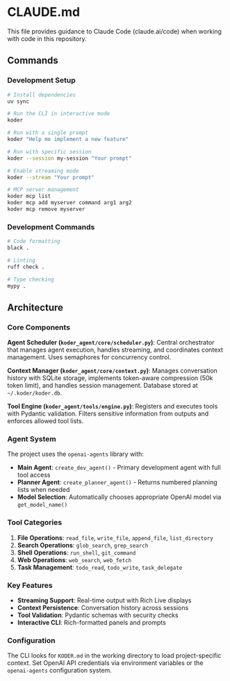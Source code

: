 # CLAUDE.md

This file provides guidance to Claude Code (claude.ai/code) when working with code in this repository.

## Commands

### Development Setup

```bash
# Install dependencies
uv sync

# Run the CLI in interactive mode
koder

# Run with a single prompt
koder "Help me implement a new feature"

# Run with specific session
koder --session my-session "Your prompt"

# Enable streaming mode
koder --stream "Your prompt"

# MCP server management
koder mcp list
koder mcp add myserver command arg1 arg2
koder mcp remove myserver
```

### Development Commands

```bash
# Code formatting
black .

# Linting
ruff check .

# Type checking
mypy .
```

## Architecture

### Core Components

**Agent Scheduler (`koder_agent/core/scheduler.py`)**: Central orchestrator that manages agent execution, handles streaming, and coordinates context management. Uses semaphores for concurrency control.

**Context Manager (`koder_agent/core/context.py`)**: Manages conversation history with SQLite storage, implements token-aware compression (50k token limit), and handles session management. Database stored at `~/.koder/koder.db`.

**Tool Engine (`koder_agent/tools/engine.py`)**: Registers and executes tools with Pydantic validation. Filters sensitive information from outputs and enforces allowed tool lists.

### Agent System

The project uses the `openai-agents` library with:

- **Main Agent**: `create_dev_agent()` - Primary development agent with full tool access
- **Planner Agent**: `create_planner_agent()` - Returns numbered planning lists when needed
- **Model Selection**: Automatically chooses appropriate OpenAI model via `get_model_name()`

### Tool Categories

1. **File Operations**: `read_file`, `write_file`, `append_file`, `list_directory`
2. **Search Operations**: `glob_search`, `grep_search`
3. **Shell Operations**: `run_shell`, `git_command`
4. **Web Operations**: `web_search`, `web_fetch`
5. **Task Management**: `todo_read`, `todo_write`, `task_delegate`

### Key Features

- **Streaming Support**: Real-time output with Rich Live displays
- **Context Persistence**: Conversation history across sessions
- **Tool Validation**: Pydantic schemas with security checks
- **Interactive CLI**: Rich-formatted panels and prompts

### Configuration

The CLI looks for `KODER.md` in the working directory to load project-specific context. Set OpenAI API credentials via environment variables or the `openai-agents` configuration system.
